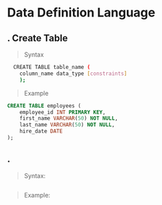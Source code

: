 # Data Definition Language

## . Create Table
> Syntax
```bash
  CREATE TABLE table_name (
    column_name data_type [constraints]
    );
```
> Example
```sql
CREATE TABLE employees (
    employee_id INT PRIMARY KEY,
    first_name VARCHAR(50) NOT NULL,
    last_name VARCHAR(50) NOT NULL,
    hire_date DATE
);
```

## . 
> Syntax: 
```bash

```
> Example: 
```bash

```
